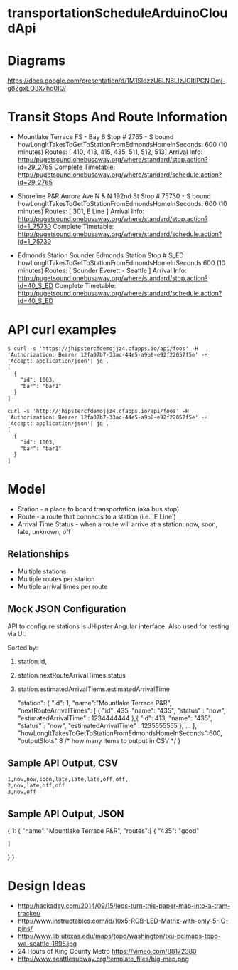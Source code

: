 # transportationScheduleArduinoCloudApi

# Diagrams

https://docs.google.com/presentation/d/1M1SldzzU6LN8LIzJGItlPCNjDmj-g8ZgxEO3X7hq0IQ/

# Transit Stops And Route Information

* Mountlake Terrace FS - Bay 6 Stop # 2765 - S bound
	howLongItTakesToGetToStationFromEdmondsHomeInSeconds: 600 (10 minutes)
	Routes: [ 410, 413, 415, 435, 511, 512, 513]
	Arrival Info:
		http://pugetsound.onebusaway.org/where/standard/stop.action?id=29_2765
	Complete Timetable:
		http://pugetsound.onebusaway.org/where/standard/schedule.action?id=29_2765
			
* Shoreline P&R
  Aurora Ave N & N 192nd St Stop # 75730 - S bound
	howLongItTakesToGetToStationFromEdmondsHomeInSeconds: 600 (10 minutes)
	Routes: [ 301, E Line ]
	Arrival Info:
		http://pugetsound.onebusaway.org/where/standard/stop.action?id=1_75730
	Complete Timetable:
		http://pugetsound.onebusaway.org/where/standard/schedule.action?id=1_75730

* Edmonds Station Sounder
  Edmonds Station Stop # S_ED
	howLongItTakesToGetToStationFromEdmondsHomeInSeconds:600 (10 minutes)
	Routes: [ Sounder Everett - Seattle ]
	Arrival Info:
		http://pugetsound.onebusaway.org/where/standard/stop.action?id=40_S_ED
	Complete Timetable:
		http://pugetsound.onebusaway.org/where/standard/schedule.action?id=40_S_ED

# API curl examples

	$ curl -s 'https://jhipstercfdemojjz4.cfapps.io/api/foos' -H 'Authorization: Bearer 12fa07b7-33ac-44e5-a9b8-e92f22057f5e' -H 'Accept: application/json'| jq .
	[
	  {
	    "id": 1003,
	    "bar": "bar1"
	  }
	]
	
	curl -s 'http://jhipstercfdemojjz4.cfapps.io/api/foos' -H 'Authorization: Bearer 12fa07b7-33ac-44e5-a9b8-e92f22057f5e' -H 'Accept: application/json'| jq .
	[
	  {
	    "id": 1003,
	    "bar": "bar1"
	  }
	]
	
# Model

* Station - a place to board transportation (aka bus stop)
* Route - a route that connects to a station (i.e. 'E Line')
* Arrival Time Status - when a route will arrive at a station: now, soon, late, unknown, off

## Relationships

* Multiple stations
* Multiple routes per station
* Multiple arrival times per route

## Mock JSON Configuration

API to configure stations is JHipster Angular interface.  Also used for testing via UI.

Sorted by:
1. station.id,
2. station.nextRouteArrivalTimes.status
3. station.estimatedArrivalTiems.estimatedArrivalTime

	"station": {
	  "id": 1,
	  "name":"Mountlake Terrace P&R",
	  "nextRouteArrivalTimes": [
		{
		  "id": 435,
		  "name": "435",
		  "status" : "now",
		  "estimatedArrivalTime" : 1234444444
		},{
		  "id": 413,
		  "name": "435",
		  "status" : "now",
		  "estimatedArrivalTime" : 1235555555
		},
		...
	  ],
	  "howLongItTakesToGetToStationFromEdmondsHomeInSeconds":600,
	  "outputSlots":8  /* how many items to output in CSV */
	}
	

## Sample API Output, CSV

	1,now,now,soon,late,late,late,off,off,
	2,now,late,off,off
	3,now,off

## Sample API Output, JSON

{
  1: {
    "name":"Mountlake Terrace P&R",
    "routes":[
    	{ "435": "good"
    
    ]
  }
}


# Design Ideas

* http://hackaday.com/2014/09/15/leds-turn-this-paper-map-into-a-tram-tracker/
* http://www.instructables.com/id/10x5-RGB-LED-Matrix-with-only-5-IO-pins/
* http://www.lib.utexas.edu/maps/topo/washington/txu-pclmaps-topo-wa-seattle-1895.jpg
* 24 Hours of King County Metro https://vimeo.com/88172380
* http://www.seattlesubway.org/template_files/big-map.png